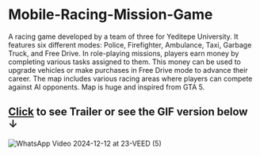# Mobile-Racing-Mission-Game

A racing game developed by a team of three for Yeditepe University. It features six different modes: Police, Firefighter, Ambulance, Taxi, Garbage Truck, and Free Drive.
In role-playing missions, players earn money by completing various tasks assigned to them. This money can be used to upgrade vehicles or make purchases in Free Drive mode to advance their career.
The map includes various racing areas where players can compete against AI opponents. Map is huge and inspired from GTA 5.

 ## [Click](https://drive.google.com/file/d/1HUZeAriUt9TPWH2hw-_J7apJiUYnnB6u/view?usp=sharing) to see Trailer or see the GIF version below **&darr;**

![WhatsApp Video 2024-12-12 at 23-VEED (5)](https://github.com/user-attachments/assets/e27fb094-fba8-4cca-9690-3287969e632a)
